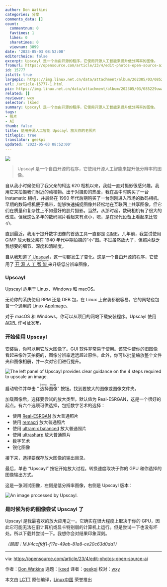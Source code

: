 ```yaml
---
author: Don Watkins
categories: 分享
comments_data: []
count:
  commentnum: 0
  favtimes: 1
  likes: 0
  sharetimes: 0
  viewnum: 3899
date: '2023-05-03 08:52:00'
editorchoice: false
excerpt: Upscayl 是一个自由开源的程序，它使用开源人工智能来提升低分辨率的图像。
fromurl: https://opensource.com/article/23/4/edit-photos-open-source-ai
id: 15777
islctt: true
largepic: https://img.linux.net.cn/data/attachment/album/202305/03/085229uwawt7dbbilw2272.png
url: /article-15777-1.html
pic: https://img.linux.net.cn/data/attachment/album/202305/03/085229uwawt7dbbilw2272.png.thumb.jpg
related: []
reviewer: wxy
selector: lkxed
summary: Upscayl 是一个自由开源的程序，它使用开源人工智能来提升低分辨率的图像。
tags:
- 照片
- AI
thumb: false
title: 使用开源人工智能 Upscayl 放大你的老照片
titlepic: true
translator: geekpi
updated: '2023-05-03 08:52:00'
---
```


![](https://img.linux.net.cn/data/attachment/album/202305/03/085229uwawt7dbbilw2272.png)



> 
> Upscayl 是一个自由开源的程序，它使用开源人工智能来提升低分辨率的图像。
> 
> 
> 


自从我小时候使用了我父亲的柯达 620 相机以来，我就一直对摄影很感兴趣。我用它来拍摄我们附近的动植物。出于对摄影的热爱，我在高中时购买了一台 Instamatic 相机，并最终在 1990 年代后期购买了一台刚刚进入市场的数码相机。早期的数码相机便于携带，能够快速捕捉图像并轻松地在互联网上共享图像。但它们在质量和复杂性上不如最好的胶片摄影。当然，从那时起，数码相机有了很大的改进。但我这么多年的数码照片看起来有点小，嗯，是在现代设备上看起来比较*小*。


直到最近，我用于提升数字图像的首选工具一直都是 [GIMP](https://opensource.com/tags/gimp)。几年前，我尝试使用 GIMP 放大我父亲在 1940 年代中期拍摄的“小”图。不过虽然放大了，但照片缺乏我想要的细节、深度和清晰度。


自从我知道了 [Upscayl](https://github.com/upscayl/upscayl)，这一切都发生了变化。这是一个自由开源的程序，它使用了 <ruby> <a href="https://opensource.com/article/22/10/defining-open-source-ai">  开源人工智能 </a> <rt>  open source artificial intelligence </rt></ruby> 来升级低分辨率图像，


### Upscayl


Upscayl 适用于 Linux、Windows 和 macOS。


无论你的系统使用 RPM 还是 DEB 包，在 Linux 上安装都很容易，它的网站也包含一个通用的 Linux [AppImage](https://appimage.github.io/Upscayl/)。


对于 macOS 和 Windows，你可以从项目的网站下载安装程序。Upscayl 使用 [AGPL](https://github.com/upscayl/upscayl/blob/main/LICENSE) 许可证发布。


### 开始使用 Upscayl


安装后，你可以用它放大图像了。GUI 软件非常易于使用。该软件使你的旧图像看起来像昨天拍摄的，图像分辨率远远超过原件。此外，你可以批量缩放整个文件夹和图像相册，并一次对它们进行提升。


![The left panel of Upscayl provides clear guidance on the 4 steps required to upscale an image.](https://img.linux.net.cn/data/attachment/album/202305/03/085304phrrpinhllqinenu.jpg)


启动软件并单击 “<ruby> 选择图像 <rt>  Select Image </rt></ruby>” 按钮。找到要放大的图像或图像文件夹。


加载图像后，选择要尝试的放大类型。默认值为 Real-ESRGAN，这是一个很好的起点。有六个选项可供选择，包括数字艺术的选择：


* 使用 [Real-ESRGAN](https://github.com/xinntao/Real-ESRGAN) 放大普通照片
* 使用 [remacri](https://upscale.wiki/wiki/Model_Database) 放大普通照片
* 使用 [ultramix balanced](https://upscale.wiki/wiki/Model_Database) 放大普通照片
* 使用 [ultrasharp](https://upscale.wiki/wiki/Model_Database) 放大普通照片
* 数字艺术
* 锐化图像


接下来，选择要保存放大图像的输出目录。


最后，单击 “Upscayl” 按钮开始放大过程。转换速度取决于你的 GPU 和你选择的图像输出方式。


这是一张测试图像，左侧是低分辨率图像，右侧是 Upscayl 版本：


![An image processed by Upscayl.](https://img.linux.net.cn/data/attachment/album/202305/03/085311z8b115xb811bp28b.jpg)


### 是时候为你的图像尝试 Upscayl 了


Upscayl 是我最喜欢的放大应用之一。它确实在很大程度上取决于你的 GPU，因此它可能无法在旧计算机或显卡特别弱的计算机上运行。但是尝试一下也没有坏处。所以下载并尝试一下。我想你会对结果印象深刻。


*（题图：MJ/4ccffdf1-f17a-49ab-81a8-ce20c63d0da1）*




---


via: <https://opensource.com/article/23/4/edit-photos-open-source-ai>


作者：[Don Watkins](https://opensource.com/users/don-watkins) 选题：[lkxed](https://github.com/lkxed/) 译者：[geekpi](https://github.com/geekpi) 校对：[wxy](https://github.com/wxy)


本文由 [LCTT](https://github.com/LCTT/TranslateProject) 原创编译，[Linux中国](https://linux.cn/) 荣誉推出
